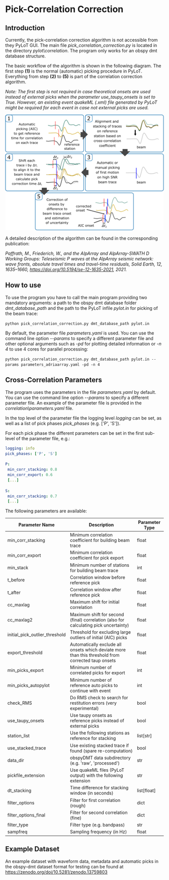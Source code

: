 # Pick-Correlation Correction

## Introduction
Currently, the pick-correlation correction algorithm is not accessible from they PyLoT GUI. The main file *pick_correlation_correction.py* is located in the directory *pylot\correlation*.
The program only works for an obspy dmt database structure.

The basic workflow of the algorithm is shown in the following diagram. The first step **(1)** is the normal (automatic) picking procedure in PyLoT. Everything from step **(2)** to **(5)** is part of the correlation correction algorithm.

*Note: The first step is not required in case theoretical onsets are used instead of external picks when the parameter use_taupy_onsets is set to True. However, an existing event quakeML (.xml) file generated by PyLoT might be required for each event in case not external picks are used.*

![images/workflow_stacking.png](images/workflow_stacking.png)

A detailed description of the algorithm can be found in the corresponding publication:

*Paffrath, M., Friederich, W., and the AlpArray and AlpArray-SWATH D Working Groups: Teleseismic P waves at the AlpArray seismic network: wave fronts, absolute travel times and travel-time residuals, Solid Earth, 12, 1635–1660, https://doi.org/10.5194/se-12-1635-2021, 2021.*

## How to use
To use the program you have to call the main program providing two mandatory arguments: a path to the obspy dmt database folder *dmt_database_path* and the path to the PyLoT infile *pylot.in* for picking of the beam trace:

```python pick_correlation_correction.py dmt_database_path pylot.in```

By default, the parameter file *parameters.yaml* is used. You can use the command line option *--params* to specify a different parameter file and other optional arguments such as *-pd* for plotting detailed information or *-n 4* to use 4 cores for parallel processing:

```python pick_correlation_correction.py dmt_database_path pylot.in --params parameters_adriaarray.yaml -pd -n 4```

## Cross-Correlation Parameters

The program uses the parameters in the file *parameters.yaml* by default. You can use the command line option *--params* to specify a different parameter file. An example of the parameter file is provided in the *correlation\parameters.yaml* file.

In the top level of the parameter file the logging level *logging* can be set, as well as a list of pick phases *pick_phases* (e.g. ['P', 'S']).

For each pick phase the different parameters can be set in the first sub-level of the parameter file, e.g.:

```yaml
logging: info
pick_phases: ['P', 'S']

P:
 min_corr_stacking: 0.8
 min_corr_export: 0.6
 [...]

S:
 min_corr_stacking: 0.7
 [...]
```

The following parameters are available:


| Parameter Name                 | Description                                                                                        | Parameter Type |
|--------------------------------|----------------------------------------------------------------------------------------------------|----------------|
| min_corr_stacking              | Minimum correlation coefficient for building beam trace                                            | float          |
| min_corr_export                | Minimum correlation coefficient for pick export                                                    | float          |
| min_stack                      | Minimum number of stations for building beam trace                                                 | int            |
| t_before                       | Correlation window before reference pick                                                           | float          |
| t_after                        | Correlation window after reference pick                                                            | float          |
| cc_maxlag                      | Maximum shift for initial correlation                                                              | float          |
| cc_maxlag2                     | Maximum shift for second (final) correlation (also for calculating pick uncertainty)               | float          |
| initial_pick_outlier_threshold | Threshold for excluding large outliers of initial (AIC) picks                                      | float          |
| export_threshold               | Automatically exclude all onsets which deviate more than this threshold from corrected taup onsets | float          |
| min_picks_export               | Minimum number of correlated picks for export                                                      | int            |
| min_picks_autopylot            | Minimum number of reference auto picks to continue with event                                      | int            |
| check_RMS                      | Do RMS check to search for restitution errors (very experimental)                                  | bool           |
| use_taupy_onsets               | Use taupy onsets as reference picks instead of external picks                                      | bool           |
| station_list                   | Use the following stations as reference for stacking                                               | list[str]      |
| use_stacked_trace              | Use existing stacked trace if found (spare re-computation)                                         | bool           |
| data_dir                       | obspyDMT data subdirectory (e.g. 'raw', 'processed')                                               | str            |
| pickfile_extension             | Use quakeML files (PyLoT output) with the following extension                                      | str            |
| dt_stacking                    | Time difference for stacking window (in seconds)                                                   | list[float]    |
| filter_options                 | Filter for first correlation (rough)                                                               | dict           |
| filter_options_final           | Filter for second correlation (fine)                                                               | dict           |
| filter_type                    | Filter type (e.g. bandpass)                                                                        | str            |
| sampfreq                       | Sampling frequency (in Hz)                                                                         | float          |

## Example Dataset
An example dataset with waveform data, metadata and automatic picks in the obspy-dmt dataset format for testing can be found at https://zenodo.org/doi/10.5281/zenodo.13759803